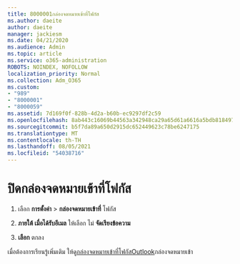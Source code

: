 ```yaml
---
title: 8000001กล่องจดหมายเข้าที่โฟกัส
ms.author: daeite
author: daeite
manager: jackiesm
ms.date: 04/21/2020
ms.audience: Admin
ms.topic: article
ms.service: o365-administration
ROBOTS: NOINDEX, NOFOLLOW
localization_priority: Normal
ms.collection: Adm_O365
ms.custom:
- "989"
- "8000001"
- "8000059"
ms.assetid: 7d169f0f-828b-4d2a-b60b-ec9297df2c59
ms.openlocfilehash: 8ab443c16069b44563a342948ca29a65d61a6616a5bdb8184978e70191eebcbc
ms.sourcegitcommit: b5f7da89a650d2915dc652449623c78be6247175
ms.translationtype: MT
ms.contentlocale: th-TH
ms.lasthandoff: 08/05/2021
ms.locfileid: "54038716"
---
```

# <a name="turn-off-focused-inbox"></a>ปิดกล่องจดหมายเข้าที่โฟกัส

1. เลือก **การตั้งค่า** \> **กล่องจดหมายเข้าที่** โฟกัส  

2. **ภายใต้ เมื่อได้รับอีเมล** ให้เลือก ไม่ **จัดเรียงข้อความ**

3. **เลือก** ตกลง

เมื่อต้องการเรียนรู้เพิ่มเติม ให้ดู[กล่องจดหมายเข้าที่โฟกัสOutlook](https://support.office.com/article/f445ad7f-02f4-4294-a82e-71d8964e3978?wt.mc_id=Office_Outlook_com_Alchemy)กล่องจดหมายเข้า
